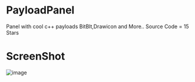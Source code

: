 # PayloadPanel
Panel with cool c++ payloads BitBlt,Drawicon and More..
Source Code = 15 Stars
# ScreenShot
![image](https://user-images.githubusercontent.com/72811419/129247388-193bc216-26f8-433d-99ae-aa505892597b.png)

